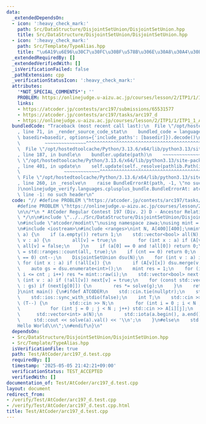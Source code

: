 ```yaml
---
data:
  _extendedDependsOn:
  - icon: ':heavy_check_mark:'
    path: Src/DataStructure/DisjointSetUnion/DisjointSetUnion.hpp
    title: Src/DataStructure/DisjointSetUnion/DisjointSetUnion.hpp
  - icon: ':heavy_check_mark:'
    path: Src/Template/TypeAlias.hpp
    title: "\u6A19\u6E96\u30C7\u30FC\u30BF\u578B\u306E\u30A8\u30A4\u30EA\u30A2\u30B9"
  _extendedRequiredBy: []
  _extendedVerifiedWith: []
  _isVerificationFailed: false
  _pathExtension: cpp
  _verificationStatusIcon: ':heavy_check_mark:'
  attributes:
    '*NOT_SPECIAL_COMMENTS*': ''
    PROBLEM: https://onlinejudge.u-aizu.ac.jp/courses/lesson/2/ITP1/1/ITP1_1_A
    links:
    - https://atcoder.jp/contests/arc197/submissions/65531577
    - https://atcoder.jp/contests/arc197/tasks/arc197_d
    - https://onlinejudge.u-aizu.ac.jp/courses/lesson/2/ITP1/1/ITP1_1_A
  bundledCode: "Traceback (most recent call last):\n  File \"/opt/hostedtoolcache/Python/3.13.6/x64/lib/python3.13/site-packages/onlinejudge_verify/documentation/build.py\"\
    , line 71, in _render_source_code_stat\n    bundled_code = language.bundle(stat.path,\
    \ basedir=basedir, options={'include_paths': [basedir]}).decode()\n          \
    \         ~~~~~~~~~~~~~~~^^^^^^^^^^^^^^^^^^^^^^^^^^^^^^^^^^^^^^^^^^^^^^^^^^^^^^^^^^^^^^^^^^\n\
    \  File \"/opt/hostedtoolcache/Python/3.13.6/x64/lib/python3.13/site-packages/onlinejudge_verify/languages/cplusplus.py\"\
    , line 187, in bundle\n    bundler.update(path)\n    ~~~~~~~~~~~~~~^^^^^^\n  File\
    \ \"/opt/hostedtoolcache/Python/3.13.6/x64/lib/python3.13/site-packages/onlinejudge_verify/languages/cplusplus_bundle.py\"\
    , line 401, in update\n    self.update(self._resolve(pathlib.Path(included), included_from=path))\n\
    \                ~~~~~~~~~~~~~^^^^^^^^^^^^^^^^^^^^^^^^^^^^^^^^^^^^^^^^^^^^\n \
    \ File \"/opt/hostedtoolcache/Python/3.13.6/x64/lib/python3.13/site-packages/onlinejudge_verify/languages/cplusplus_bundle.py\"\
    , line 260, in _resolve\n    raise BundleErrorAt(path, -1, \"no such header\"\
    )\nonlinejudge_verify.languages.cplusplus_bundle.BundleErrorAt: atcoder/modint:\
    \ line -1: no such header\n"
  code: "// #define PROBLEM \"https://atcoder.jp/contests/arc197/tasks/arc197_d\"\n\
    #define PROBLEM \"https://onlinejudge.u-aizu.ac.jp/courses/lesson/2/ITP1/1/ITP1_1_A\"\
    \n\n/*\n * AtCoder Regular Contest 197 (Div. 2) D - Ancestor Relation\n * https://atcoder.jp/contests/arc197/submissions/65531577\n\
    \ */\n\n#include \"../../Src/DataStructure/DisjointSetUnion/DisjointSetUnion.hpp\"\
    \n#include \"atcoder/modint\"\nusing namespace zawa;\nusing mint = atcoder::modint998244353;\n\
    \n#include <iostream>\n#include <ranges>\nint N, A[400][400];\nmint solve(std::vector<int>\
    \ a) {\n    if (a.empty()) return 1;\n    std::vector<bool> all(N);\n    for (int\
    \ v : a) {\n        all[v] = true;\n        for (int x : a) if (A[v][x] == 0)\
    \ all[v] = false;\n    }\n    if (a[0] == 0 and !all[0]) return 0;\n    int cnt\
    \ = std::ranges::count(all, true);\n    if (cnt == 0) return 0;\n    if (a[0]\
    \ == 0) cnt--;\n    DisjointSetUnion dsu(N);\n    for (int v : a) if (!all[v])\
    \ for (int x : a) if (!all[x]) {\n        if (A[v][x]) dsu.merge(v, x);\n    }\n\
    \    auto gs = dsu.enumerate<int>();\n    mint res = 1;\n    for (int i = 1 ;\
    \ i <= cnt ; i++) res *= mint::raw(i);\n    std::vector<bool> next(N);\n    for\
    \ (int v : a) if (!all[v]) next[v] = true;\n    for (const std::vector<int>& g\
    \ : gs) if (next[g[0]]) {\n        res *= solve(g);\n    }\n    return res;\n\
    }\nint main() {\n#ifdef ATCODER\n    std::cin.tie(nullptr);\n    std::cout.tie(nullptr);\n\
    \    std::ios::sync_with_stdio(false);\n    int T;\n    std::cin >> T;\n    while\
    \ (T--) {\n        std::cin >> N;\n        for (int i = 0 ; i < N ; i++) {\n \
    \           for (int j = 0 ; j < N ; j++) std::cin >> A[i][j];\n        }\n  \
    \      std::vector<int> a(N);\n        std::iota(a.begin(), a.end(), 0);\n   \
    \     std::cout << solve(a).val() << '\\n';\n    }\n#else\n    std::cout << \"\
    Hello World\\n\";\n#endif\n}\n"
  dependsOn:
  - Src/DataStructure/DisjointSetUnion/DisjointSetUnion.hpp
  - Src/Template/TypeAlias.hpp
  isVerificationFile: true
  path: Test/AtCoder/arc197_d.test.cpp
  requiredBy: []
  timestamp: '2025-05-05 21:42:21+09:00'
  verificationStatus: TEST_ACCEPTED
  verifiedWith: []
documentation_of: Test/AtCoder/arc197_d.test.cpp
layout: document
redirect_from:
- /verify/Test/AtCoder/arc197_d.test.cpp
- /verify/Test/AtCoder/arc197_d.test.cpp.html
title: Test/AtCoder/arc197_d.test.cpp
---
```

